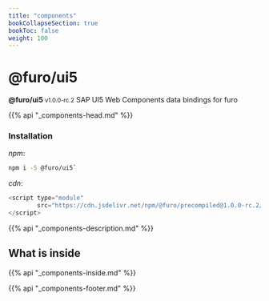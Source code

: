 ```yaml
---
title: "components"
bookCollapseSection: true
bookToc: false
weight: 100
---
```


# @furo/ui5
**@furo/ui5** <small>v1.0.0-rc.2</small>
SAP UI5 Web Components data bindings for furo

{{% api "_components-head.md" %}}

### Installation
*npm*:
```bash
npm i -S @furo/ui5`
```


*cdn*:
```js
<script type="module"
        src="https://cdn.jsdelivr.net/npm/@furo/precompiled@1.0.0-rc.2/dist/components.js">
</script>
```

{{% api "_components-description.md" %}}

## What is inside
{{% api "_components-inside.md" %}}

{{% api "_components-footer.md" %}}
